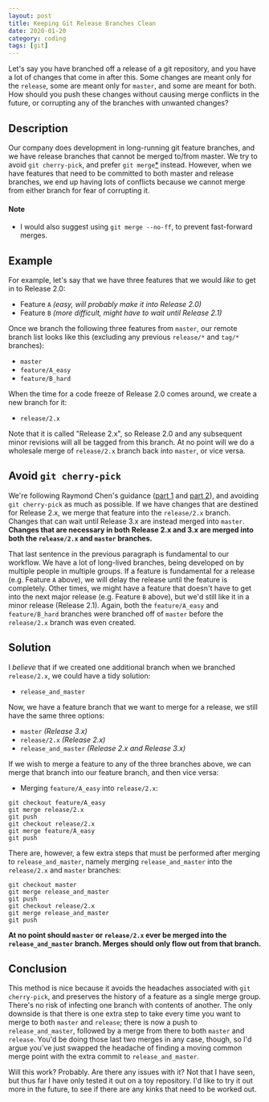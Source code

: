 ```yaml
---
layout: post
title: Keeping Git Release Branches Clean
date: 2020-01-20
category: coding
tags: [git]
---
```


Let's say you have branched off a release of a git repository, and you have a lot of changes that come in after this. Some changes are meant only for the `release`, some are meant only for `master`, and some are meant for both. How should you push these changes without causing merge conflicts in the future, or corrupting any of the branches with unwanted changes?

## Description
Our company does development in long-running git feature branches, and we have release branches that cannot be merged to/from master. We try to avoid `git cherry-pick`, and prefer `git merge`[*](#Note) instead. However, when we have features that need to be committed to both master and release branches, we end up having lots of conflicts because we cannot merge from either branch for fear of corrupting it.

#### Note
* I would also suggest using `git merge --no-ff`, to prevent fast-forward merges.

## Example
For example, let's say that we have three features that we would *like* to get in to Release 2.0:
* Feature `A` *(easy, will probably make it into Release 2.0)*
* Feature `B` *(more difficult, might have to wait until Release 2.1)*

Once we branch the following three features from `master`, our remote branch list looks like this (excluding any previous `release/*` and `tag/*` branches):
* `master`
* `feature/A_easy`
* `feature/B_hard`

When the time for a code freeze of Release 2.0 comes around, we create a new branch for it:
* `release/2.x`

Note that it is called "Release 2.x", so Release 2.0 and any subsequent minor revisions will all be tagged from this branch. At no point will we do a wholesale merge of `release/2.x` branch back into `master`, or vice versa.

## Avoid `git cherry-pick`
We're following Raymond Chen's guidance ([part 1] and [part 2]), and avoiding `git cherry-pick` as much as possible. If we have changes that are destined for Release 2.x, we merge that feature into the `release/2.x` branch. Changes that can wait until Release 3.x are instead merged into `master`. **Changes that are necessary in both Release 2.x and 3.x are merged into both the `release/2.x` and `master` branches.**

That last sentence in the previous paragraph is fundamental to our workflow. We have a lot of long-lived branches, being developed on by multiple people in multiple groups. If a feature is fundamental for a release (e.g. Feature `A` above), we will delay the release until the feature is completely. Other times, we might have a feature that doesn't have to get into the next major release (e.g. Feature `B` above), but we'd still like it in a minor release (Release 2.1). Again, both the `feature/A_easy` and `feature/B_hard` branches were branched off of `master` before the `release/2.x` branch was even created.

## Solution
I *believe* that if we created one additional branch when we branched `release/2.x`, we could have a tidy solution:
* `release_and_master`

Now, we have a feature branch that we want to merge for a release, we still have the same three options:
* `master` *(Release 3.x)*
* `release/2.x` *(Release 2.x)*
* `release_and_master` *(Release 2.x and Release 3.x)*

If we wish to merge a feature to any of the three branches above, we can merge that branch into our feature branch, and then vice versa:
* Merging `feature/A_easy` into `release/2.x`:
```shell
git checkout feature/A_easy
git merge release/2.x
git push
git checkout release/2.x
git merge feature/A_easy
git push
```

There are, however, a few extra steps that must be performed after merging to `release_and_master`, namely merging `release_and_master` into the `release/2.x` and `master` branches:
```shell
git checkout master
git merge release_and_master
git push
git checkout release/2.x
git merge release_and_master
git push
```
**At no point should `master` or `release/2.x` ever be merged into the `release_and_master` branch. Merges should only flow out from that branch.**

## Conclusion
This method is nice because it avoids the headaches associated with `git cherry-pick`, and preserves the history of a feature as a single merge group. There's no risk of infecting one branch with contents of another. The only downside is that there is one extra step to take every time you want to merge to both `master` and `release`; there is now a push to `release_and_master`, followed by a merge from there to both `master` and `release`. You'd be doing those last two merges in any case, though, so I'd argue you've just swapped the headache of finding a moving common merge point with the extra commit to `release_and_master`.

Will this work? Probably. Are there any issues with it? Not that I have seen, but thus far I have only tested it out on a toy repository. I'd like to try it out more in the future, to see if there are any kinks that need to be worked out.

[comment]: References
[part 1]: https://devblogs.microsoft.com/oldnewthing/?p=98215 "Raymond Chen: Stop cherry-picking (part 1)"
[part 2]: https://devblogs.microsoft.com/oldnewthing/?p=98225 "Raymond Chen: Stop cherry-picking (part 2)"
